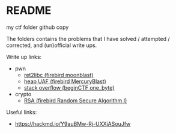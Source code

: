 # README
my ctf folder github copy

The folders contains the problems that I have solved / attempted / corrected, and (un)official write ups.

Write up links:
- pwn
	- [ret2libc (firebird moonblast)](https://hackmd.io/RAOuHqvGQM6uhlSVRX0bhg)
	- [heap UAF (firebird MercuryBlast)](https://hackmd.io/IGU2I6NEQp2UTKodtGXaJA)
	- [stack overflow (beginCTF one_byte)](https://hackmd.io/hqG8obmpSlWNhMluGrWG9g)
- crypto
	- [RSA (firebird Random Secure Algorithm I)](https://hackmd.io/q0Jo76LQQtOOU1Yt4BHOLA)

Useful links:
- https://hackmd.io/Y9auBMw-Rj-UXXjASouJfw